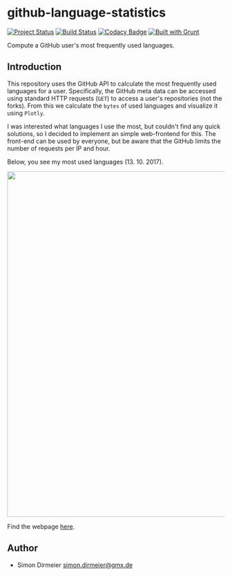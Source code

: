 # github-language-statistics


[![Project Status](http://www.repostatus.org/badges/latest/inactive.svg)](http://www.repostatus.org/#inactive)
[![Build Status](https://travis-ci.org/dirmeier/github-language-statistics.svg?branch=master)](https://travis-ci.org/dirmeier/github-language-statistics)
[![Codacy Badge](https://api.codacy.com/project/badge/Grade/9d7da34f83814e9d80091949ce7de06b)](https://www.codacy.com/app/simon-dirmeier/github-language-statistics?utm_source=github.com&amp;utm_medium=referral&amp;utm_content=dirmeier/github-language-statistics&amp;utm_campaign=Badge_Grade)
[![Built with Grunt](https://cdn.gruntjs.com/builtwith.svg)](https://gruntjs.com/)

Compute a GitHub user's most frequently used languages.

## Introduction

This repository uses the GitHub API to calculate the most frequently used languages for a user.
Specifically, the GitHub meta data can be accessed using standard HTTP requests (`GET`) to access a user's
repositories (not the forks). From this we calculate the `bytes` of used languages and visualize it using `Plotly`.

I was interested what languages I use the most, but couldn't find any quick solutions,
so I decided to implement an simple web-frontend for this. The front-end can be used by everyone, but be aware that the GitHub
limits the number of requests per IP and hour.

Below, you see my most used languages (13. 10. 2017).

<div align="center" style="text-align: center">
		<img src="https://rawgit.com/dirmeier/github-user-statistics/master/_fig/github_statistics.png" align="center" width="800px"/>
</div>

Find the webpage [here](https://dirmeier.github.io/github-language-statistics/index.html).

## Author

* Simon Dirmeier <a href="mailto:simon.dirmeier@gmx.de">simon.dirmeier@gmx.de</a>
